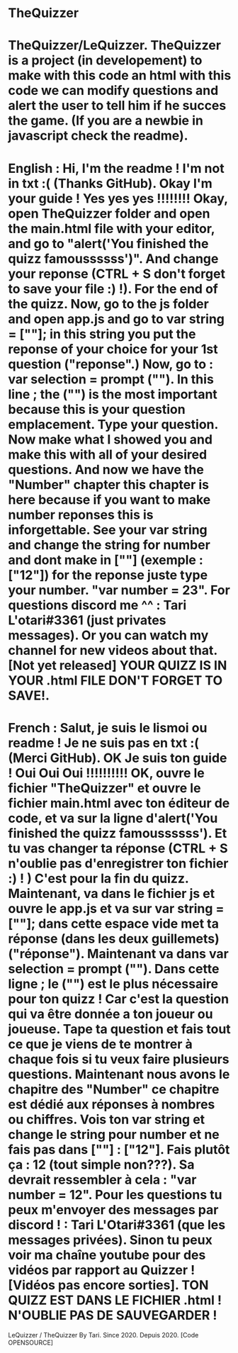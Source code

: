 # TheQuizzer
TheQuizzer/LeQuizzer. TheQuizzer is a project (in developement) to make with this code an html with this code we can modify questions and alert the user to tell him if he succes the game. (If you are a newbie in javascript check the readme).
=================================================================================================================
English : Hi, I'm the readme ! I'm not in txt :( (Thanks GitHub). Okay I'm your guide ! Yes yes yes !!!!!!!! Okay, open TheQuizzer folder and open the main.html file with your editor, and go to "alert('You finished the quizz famoussssss')". And change your reponse (CTRL + S don't forget to save your file :) !). For the end of the quizz. Now, go to the js folder and open app.js and go to var string = [""]; in this string you put the reponse of your choice for your 1st question ("reponse".) Now, go to : var selection = prompt (""). In this line ; the ("") is the most important because this is your question emplacement. Type your question. Now make what I showed you and make this with all of your desired questions. And now we have the "Number" chapter this chapter is here because if you want to make number reponses this is inforgettable. See your var string and change the string for number and dont make in [""] (exemple : ["12"]) for the reponse juste type your number. "var number = 23". For questions discord me ^^ : Tari L'otari#3361 (just privates messages). Or you can watch my channel for new videos about that. [Not yet released] YOUR QUIZZ IS IN YOUR .html FILE DON'T FORGET TO SAVE!.
================================================================================================================================
French : Salut, je suis le lismoi ou readme ! Je ne suis pas en txt :( (Merci GitHub). OK Je suis ton guide ! Oui Oui Oui !!!!!!!!!! OK, ouvre le fichier "TheQuizzer" et ouvre le fichier main.html avec ton éditeur de code, et va sur la ligne d'alert('You finished the quizz famoussssss'). Et tu vas changer ta réponse (CTRL + S n'oublie pas d'enregistrer ton fichier :) ! ) C'est pour la fin du quizz. Maintenant, va dans le fichier js et ouvre le app.js et va sur var string = [""]; dans cette espace vide met ta réponse (dans les deux guillemets) ("réponse"). Maintenant va dans var selection = prompt (""). Dans cette ligne ; le ("") est le plus nécessaire pour ton quizz ! Car c'est la question qui va être donnée a ton joueur ou joueuse. Tape ta question et fais tout ce que je viens de te montrer à chaque fois si tu veux faire plusieurs questions. Maintenant nous avons le chapitre des "Number" ce chapitre est dédié aux réponses à nombres ou chiffres. Vois ton var string et change le string pour number et ne fais pas dans [""] : ["12"]. Fais plutôt ça : 12 (tout simple non???). Sa devrait ressembler à cela : "var number = 12". Pour les questions tu peux m'envoyer des messages par discord ! : Tari L'Otari#3361 (que les messages privées). Sinon tu peux voir ma chaîne youtube pour des vidéos par rapport au Quizzer ! [Vidéos pas encore sorties]. TON QUIZZ EST DANS LE FICHIER .html ! N'OUBLIE PAS DE SAUVEGARDER !
====================================================================================================================
LeQuizzer / TheQuizzer By Tari. Since 2020. Depuis 2020. [Code OPENSOURCE]
